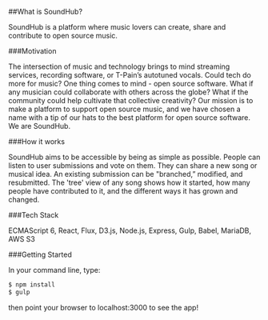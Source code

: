 ##What is SoundHub?

SoundHub is a platform where music lovers can create, share and contribute to open source music.

###Motivation

The intersection of music and technology brings to mind streaming services, recording software, or T-Pain’s autotuned vocals. Could tech do more for music? One thing comes to mind - open source software. What if any musician could collaborate with others across the globe? What if the community could help cultivate that collective creativity? Our mission is to make a platform to support open source music, and we have chosen a name with a tip of our hats to the best platform for open source software. We are SoundHub.

###How it works

SoundHub aims to be accessible by being as simple as possible. People can listen to user submissions and vote on them. They can share a new song or musical idea. An existing submission can be "branched,” modified, and resubmitted. The 'tree' view of any song shows how it started, how many people have contributed to it, and the different ways it has grown and changed.

###Tech Stack

ECMAScript 6, React, Flux, D3.js, Node.js, Express, Gulp, Babel, MariaDB, AWS S3

###Getting Started

In your command line, type:

```javascript
$ npm install
$ gulp
```

then point your browser to localhost:3000 to see the app!
